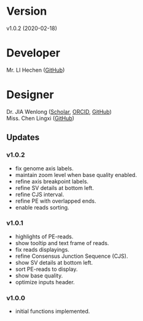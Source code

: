# Version
v1.0.2 (2020-02-18)

# Developer
Mr. LI Hechen ([GitHub](https://github.com/lhc70000))

# Designer
Dr. JIA Wenlong ([Scholar](https://scholar.google.com.hk/citations?user=eupQCQEAAAAJ), [ORCID](https://orcid.org/0000-0002-7136-9919), [GitHub](https://github.com/Nobel-Justin))<br/>
Miss. Chen Lingxi ([GitHub](https://github.com/paprikachan))

## Updates

### v1.0.2
   - fix genome axis labels.
   - maintain zoom level when base quality enabled.
   - refine axis breakpoint labels.
   - refine SV details at bottom left.
   - refine CJS interval.
   - refine PE with overlapped ends.
   - enable reads sorting.

### v1.0.1
   - highlights of PE-reads.
   - show tooltip and text frame of reads.
   - fix reads displayings.
   - refine Consensus Junction Sequence (CJS).
   - show SV details at bottom left.
   - sort PE-reads to display.
   - show base quality.
   - optimize inputs header.

### v1.0.0
   - initial functions implemented.
